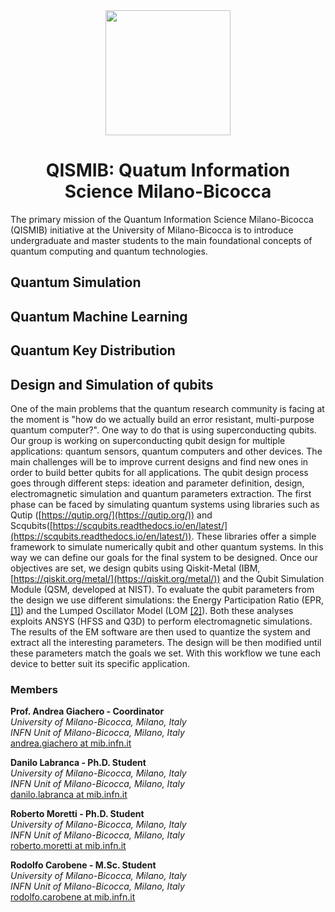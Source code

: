 <div align="center">
<img src="https://avatars.githubusercontent.com/u/74980247?s=400&u=a88078be8d5dd965e43c0e9b4acaddccae1ad431&v=4" width="200">

# QISMIB: Quatum Information Science Milano-Bicocca

</div>

The primary mission of the Quantum Information Science Milano-Bicocca (QISMIB) initiative at the University of Milano-Bicocca is to introduce undergraduate and master students to the main foundational concepts of quantum computing and quantum technologies.  


## Quantum Simulation

## Quantum Machine Learning

## Quantum Key Distribution

## Design and Simulation of qubits
One of the main problems that the quantum research community is facing at the moment is "how do we actually build an error resistant, multi-purpose quantum computer?". One way to do that is using superconducting qubits. 
Our group is working on superconducting qubit design for multiple applications: quantum sensors, quantum computers and other devices. The main challenges will be to improve current designs and find new ones in order to build better qubits for all applications. 
The qubit design process goes through different steps: ideation and parameter definition, design, electromagnetic simulation and quantum parameters extraction.
The first phase can be faced by simulating quantum systems using libraries such as Qutip ([https://qutip.org/](https://qutip.org/)) and Scqubits([https://scqubits.readthedocs.io/en/latest/](https://scqubits.readthedocs.io/en/latest/)). These libraries offer a simple framework to simulate numerically qubit and other quantum systems. In this way we can define our goals for the final system to be designed. 
Once our objectives are set, we design qubits using Qiskit-Metal (IBM, [https://qiskit.org/metal/](https://qiskit.org/metal/)) and the Qubit Simulation Module (QSM, developed at NIST). To evaluate the qubit parameters from the design we use different simulations: the Energy Participation Ratio (EPR, [[1]](https://www.nature.com/articles/s41534-021-00461-8)) and the Lumped Oscillator Model (LOM [[2]](https://arxiv.org/abs/2103.10344)). Both these analyses exploits ANSYS (HFSS and Q3D) to perform electromagnetic simulations. The results of the EM software are then used to quantize the system and extract all the interesting parameters. The design will be then modified until these parameters match the goals we set. With this workflow we tune each device to better suit its specific application.


### Members
**Prof. Andrea Giachero - Coordinator**  
*University of Milano-Bicocca, Milano, Italy*  
*INFN Unit of Milano-Bicocca, Milano, Italy*  
[andrea.giachero at mib.infn.it](mailto:andrea.giachero@mib.infn.it)

**Danilo Labranca - Ph.D. Student**  
*University of Milano-Bicocca, Milano, Italy*    
*INFN Unit of Milano-Bicocca, Milano, Italy*  
[danilo.labranca at mib.infn.it](mailto:danilo.labranca@mib.infn.it)

**Roberto Moretti - Ph.D. Student**    
*University of Milano-Bicocca, Milano, Italy*  
*INFN Unit of Milano-Bicocca, Milano, Italy*  
[roberto.moretti at mib.infn.it](mailto:roberto.moretti@mib.infn.it)

**Rodolfo Carobene - M.Sc. Student**   
*University of Milano-Bicocca, Milano, Italy*    
*INFN Unit of Milano-Bicocca, Milano, Italy*  
[rodolfo.carobene at mib.infn.it](mailto:rodolfo.carobene@mib.infn.it)

                                                                                                                                              
